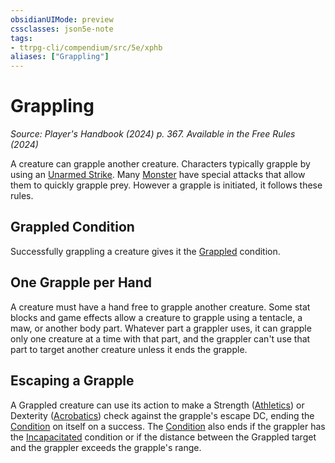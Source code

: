 ```yaml
---
obsidianUIMode: preview
cssclasses: json5e-note
tags:
- ttrpg-cli/compendium/src/5e/xphb
aliases: ["Grappling"]
---
```

# Grappling
*Source: Player's Handbook (2024) p. 367. Available in the Free Rules (2024)* 

A creature can grapple another creature. Characters typically grapple by using an [Unarmed Strike](unarmed-strike-xphb.md). Many [Monster](monster-xphb.md) have special attacks that allow them to quickly grapple prey. However a grapple is initiated, it follows these rules.

## Grappled Condition

Successfully grappling a creature gives it the [Grappled](conditions.md#Grappled) condition.

## One Grapple per Hand

A creature must have a hand free to grapple another creature. Some stat blocks and game effects allow a creature to grapple using a tentacle, a maw, or another body part. Whatever part a grappler uses, it can grapple only one creature at a time with that part, and the grappler can't use that part to target another creature unless it ends the grapple.

## Escaping a Grapple

A Grappled creature can use its action to make a Strength ([Athletics](skills.md#Athletics)) or Dexterity ([Acrobatics](skills.md#Acrobatics)) check against the grapple's escape DC, ending the [Condition](condition-xphb.md) on itself on a success. The [Condition](condition-xphb.md) also ends if the grappler has the [Incapacitated](conditions.md#Incapacitated) condition or if the distance between the Grappled target and the grappler exceeds the grapple's range.